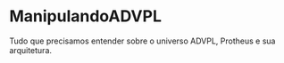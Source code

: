 # ManipulandoADVPL
Tudo que precisamos entender sobre o universo ADVPL, Protheus e sua arquitetura. 
